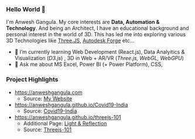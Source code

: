 ### Hello World 👋

I'm Anwesh Gangula. My core interests are **Data, Automation & Technology**. And being an Architect, I have an educational background and personal interest in the world of 3D. This has led me into exploring various 3D Technologies like [Three.JS](https://threejs.org/), [Autodesk Forge](https://forge.autodesk.com/) etc... 

- 🌱 I’m currently learning Web Development (React.js), Data Analyitics & Visualization (_D3.js_) , 3D in Web + AR/VR (_Three.js, WebGL, WebGPU_)
- 💬 Ask me about MS Excel, Power BI (+ Power Platform), CSS, 


### Project Highlights

- https://anweshgangula.com
  - Source: [My Website](https://github.com/AnweshGangula/My-Website)
- https://anweshgangula.github.io/Covid19-India 
  - Source: [Covid19-India](https://github.com/AnweshGangula/Covid19-India) 
- https://anweshgangula.github.io/threejs-101
  - Additional Page: [Light & Reflection](https://anweshgangula.github.io/threejs-101/Light%20&%20Reflection/)
  - Source: [Threejs-101](https://github.com/AnweshGangula/threejs-101)

<!--
**AnweshGangula/AnweshGangula** is a ✨ _special_ ✨ repository because its `README.md` (this file) appears on your GitHub profile.

Here are some ideas to get you started:

- 🔭 I’m currently working on ...
- 🌱 I’m currently learning ...
- 👯 I’m looking to collaborate on ...
- 🤔 I’m looking for help with ...
- 💬 Ask me about ...
- 📫 How to reach me: ...
- 😄 Pronouns: ...
- ⚡ Fun fact: ...
-->
  
